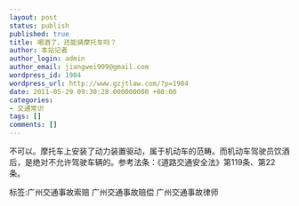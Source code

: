 ```yaml
---
layout: post
status: publish
published: true
title: 喝酒了，还能骑摩托车吗？
author: 本站记者
author_login: admin
author_email: jiangwei909@gmail.com
wordpress_id: 1984
wordpress_url: http://www.gzjtlaw.com/?p=1984
date: 2011-05-29 09:30:28.000000000 +08:00
categories:
- 交通常识
tags: []
comments: []
---
```

 不可以。摩托车上安装了动力装置驱动，属于机动车的范畴。而机动车驾驶员饮酒后，是绝对不允许驾驶车辆的。参考法条：《道路交通安全法》第119条、第22条。标签:广州交通事故索赔 广州交通事故赔偿 广州交通事故律师
